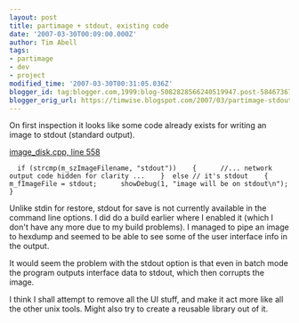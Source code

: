 ```yaml
---
layout: post
title: partimage + stdout, existing code
date: '2007-03-30T00:09:00.000Z'
author: Tim Abell
tags:
- partimage
- dev
- project
modified_time: '2007-03-30T00:31:05.036Z'
blogger_id: tag:blogger.com,1999:blog-5082828566240519947.post-5846736757234824293
blogger_orig_url: https://timwise.blogspot.com/2007/03/partimage-stdout-existing-code.html
---
```


On first inspection it looks like some code already exists for writing an image to stdout (standard output).  

[image_disk.cpp, line 558](http://partimage.svn.sourceforge.net/viewvc/partimage/trunk/partimage/src/shared/image_disk.cpp?revision=1&view=markup&pathrev=20#l_558)  

      if (strcmp(m_szImageFilename, "stdout"))    {      //... network output code hidden for clarity ...    }  else // it's stdout    {      m_fImageFile = stdout;      showDebug(1, "image will be on stdout\n");    }

Unlike stdin for restore, stdout for save is not currently available in the command line options. I did do a build earlier where I enabled it (which I don't have any more due to my build problems). I managed to pipe an image to hexdump and seemed to be able to see some of the user interface info in the output.  

It would seem the problem with the stdout option is that even in batch mode the program outputs interface data to stdout, which then corrupts the image.  

I think I shall attempt to remove all the UI stuff, and make it act more like all the other unix tools. Might also try to create a reusable library out of it.
